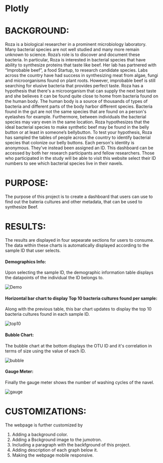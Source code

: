 # Plotly

# BACKGROUND:
Roza is a biological researcher in a prominent microbiology laboratory. Many bacterial species are not well studied and many more remain unknown to science. Roza’s role is to discover and document these bacteria. In particular, Roza is interested in bacterial species that have ability to synthesize proteins that taste like beef. Her lab has partnered with “Improbable beef”, a food Startup, to research candidate species. Labs across the country have had success in synthesizing meat from algae, fungi and microorganisms found on plant roots. However, improbable beef is still searching for elusive bacteria that provides perfect taste. Roza has a hypothesis that there's a microorganism that can supply the next best taste and she believes it can be found quite close to home from bacteria found on the human body. The human body is a source of thousands of types of bacteria and different parts of the body harbor different species. Bacteria found in the gut are not the same species that are found on a person's eyelashes for example. Furthermore, between individuals the bacterial species may vary even in the same location. Roza hypothesizes that the ideal bacterial species to make synthetic beef may be found in the belly button or at least in someone’s bellybutton. To test your hypothesis, Roza has sampled the tables of people across the country to identify bacterial species that colonize our belly buttons. Each person's identity is anonymous. They’ve instead been assigned an ID. This dashboard can be accessed by both her research participants and fellow researchers. Those who participated in the study will be able to visit this website select their ID numbers to see which bacterial species live in their navels.

# PURPOSE:

The purpose of this project is to create a dashboard that users can use to find out the bateria cultures and other metadata, that can be used to synthesize Beef. 

# RESULTS:

The results are displayed in four sepearate sections for users to consume. The data within these charts is automatically displayed according to the sample ID that user selects.


#### Demographics Info:

Upon selecting the sample ID, the demographic information table displays the datapoints of the individual the ID belongs to.

![Demo](https://user-images.githubusercontent.com/74985818/119277174-168dcd80-bbec-11eb-98b2-df963ddfdcd8.png)


#### Horizontal bar chart to display Top 10 bacteria cultures found per sample:

Along with the previous table, this bar chart updates to display the top 10 bacteria cultures found in each sample ID.

![top10](https://user-images.githubusercontent.com/74985818/119277203-3c1ad700-bbec-11eb-88d6-03d5288e9346.png)


#### Bubble Chart:

The bubble chart at the bottom displays the OTU ID and it's correlation in terms of size using the value of each ID.

![bubble](https://user-images.githubusercontent.com/74985818/119277263-a0d63180-bbec-11eb-92e2-f32715a2344c.png)

#### Gauge Meter:

Finally the gauge meter shows the number of washing cycles of the navel.

![gauge](https://user-images.githubusercontent.com/74985818/119277279-b3e90180-bbec-11eb-982d-c15682510d6e.png)

# CUSTOMIZATIONS:

The webpage is further customized by
1. Adding a background color.
2. Adding a Bsckground image to the jumotron.
3. Including a paragraph with the backfground of this project.
4. Adding description of each graph below it.
5. Making the webpage mobile responsive.